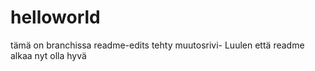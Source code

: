 # helloworld

tämä on branchissa readme-edits tehty muutosrivi- Luulen että readme alkaa nyt olla hyvä
